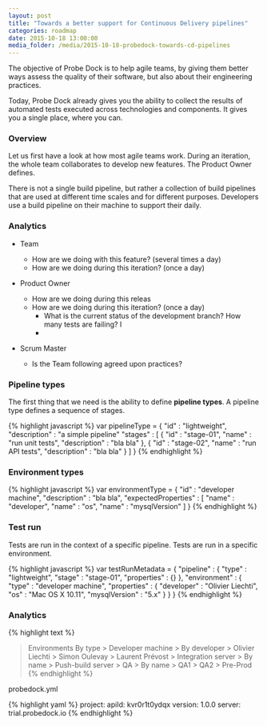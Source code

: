 ```yaml
---
layout: post
title: "Towards a better support for Continuous Delivery pipelines"
categories: roadmap
date: 2015-10-18 13:00:00
media_folder: /media/2015-10-18-probedock-towards-cd-pipelines
---
```


The objective of Probe Dock is to help agile teams, by giving them better ways assess the quality of their software, but also about their engineering practices. 

Today, Probe Dock already gives you the ability to collect the results of automated tests executed across technologies and components. It gives you a single place, where you can. 

### Overview

Let us first have a look at how most agile teams work. During an iteration, the whole team collaborates to develop new features. The Product Owner defines.

There is not a single build pipeline, but rather a collection of build pipelines that are used at different time scales and for different purposes. Developers use a build pipeline on their machine to support their daily.

### Analytics

* Team
  * How are we doing with this feature? (several times a day)
  * How are we doing during this iteration? (once a day)

* Product Owner
  * How are we doing during this releas
  * How are we doing during this iteration? (once a day)
    * What is the current status of the development branch? How many tests are failing? I
    * 

* Scrum Master
  * Is the Team following agreed upon practices? 

### Pipeline types

The first thing that we need is the ability to define **pipeline types**. A pipeline type defines a sequence of stages.

{% highlight javascript %}
var pipelineType = {
  "id" : "lightweight",
  "description" : "a simple pipeline"
  "stages" : [
    {
      "id" : "stage-01",
      "name" : "run unit tests",
      "description" : "bla bla"
    },
    {
      "id" : "stage-02",
      "name" : "run API tests",
      "description" : "bla bla"
    }
  ]
}
{% endhighlight %}

### Environment types

{% highlight javascript %}
var environmentType = {
  "id" : "developer machine",
  "description" : "bla bla",
  "expectedProperties" : [
    "name" : "developer",
    "name" : "os",
    "name" : "mysqlVersion"
  ]
}
{% endhighlight %}


### Test run

Tests are run in the context of a specific pipeline. Tests are run in a specific environment.


{% highlight javascript %}
var testRunMetadata = {
  "pipeline" : {
    "type" : "lightweight",
    "stage" : "stage-01",
    "properties" : {}
  },
  "environment" : {
    "type" : "developer machine",
    "properties" : {
      "developer" : "Olivier Liechti",
      "os" : "Mac OS X 10.11",
      "mysqlVersion" : "5.x"
    }
  }
}
{% endhighlight %}

### Analytics

{% highlight text %}
> Environments
  > By type
    > Developer machine
      > By developer
        > Olivier Liechti
        > Simon Oulevay
        > Laurent Prévost
    > Integration server
      > By name
        > Push-build server
    > QA
      > By name
        > QA1
        > QA2
    > Pre-Prod
{% endhighlight %}
    
probedock.yml

{% highlight yaml %}
project:
  apiId: kvr0r1t0ydqx
  version: 1.0.0
server: trial.probedock.io
{% endhighlight %}
  
  
  

